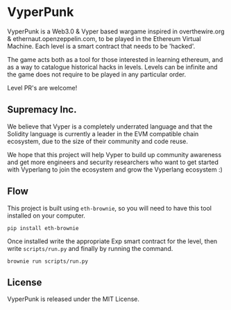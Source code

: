 # VyperPunk

VyperPunk is a Web3.0 & Vyper based wargame inspired in overthewire.org & ethernaut.openzeppelin.com, to be played in the Ethereum Virtual Machine. Each level is a smart contract that needs to be 'hacked'.

The game acts both as a tool for those interested in learning ethereum, and as a way to catalogue historical hacks in levels. Levels can be infinite and the game does not require to be played in any particular order.

Level PR's are welcome!

## Supremacy Inc.

We believe that Vyper is a completely underrated language and that the Solidity language is currently a leader in the EVM compatible chain ecosystem, due to the size of their community and code reuse. 

We hope that this project will help Vyper to build up community awareness and get more engineers and security researchers who want to get started with Vyperlang to join the ecosystem and grow the Vyperlang ecosystem :)

## Flow

This project is built using `eth-brownie`, so you will need to have this tool installed on your computer.

```
pip install eth-brownie
```

Once installed write the appropriate Exp smart contract for the level, then write `scripts/run.py` and finally by running the command.

```
brownie run scripts/run.py
```

## License

VyperPunk is released under the MIT License.